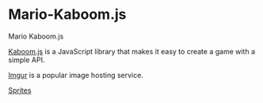 # Mario-Kaboom.js
Mario Kaboom.js


[Kaboom.js](https://kaboomjs.com/) is a JavaScript library that makes it easy to create a game with a simple API.

[Imgur](https://imgur.com/) is a popular image hosting service.

[Sprites](https://imgur.com/gallery/F8Jkryq)